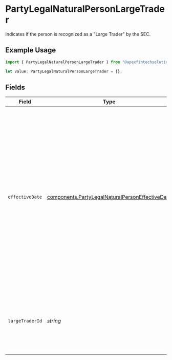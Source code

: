 # PartyLegalNaturalPersonLargeTrader

Indicates if the person is recognized as a "Large Trader" by the SEC.

## Example Usage

```typescript
import { PartyLegalNaturalPersonLargeTrader } from "@apexfintechsolutions/ascend-sdk/models/components";

let value: PartyLegalNaturalPersonLargeTrader = {};
```

## Fields

| Field                                                                                                                                                                                                                                                                               | Type                                                                                                                                                                                                                                                                                | Required                                                                                                                                                                                                                                                                            | Description                                                                                                                                                                                                                                                                         | Example                                                                                                                                                                                                                                                                             |
| ----------------------------------------------------------------------------------------------------------------------------------------------------------------------------------------------------------------------------------------------------------------------------------- | ----------------------------------------------------------------------------------------------------------------------------------------------------------------------------------------------------------------------------------------------------------------------------------- | ----------------------------------------------------------------------------------------------------------------------------------------------------------------------------------------------------------------------------------------------------------------------------------- | ----------------------------------------------------------------------------------------------------------------------------------------------------------------------------------------------------------------------------------------------------------------------------------- | ----------------------------------------------------------------------------------------------------------------------------------------------------------------------------------------------------------------------------------------------------------------------------------- |
| `effectiveDate`                                                                                                                                                                                                                                                                     | [components.PartyLegalNaturalPersonEffectiveDate](../../models/components/partylegalnaturalpersoneffectivedate.md)                                                                                                                                                                  | :heavy_minus_sign:                                                                                                                                                                                                                                                                  | The date on which the trader meets or exceeds the large trader reporting threshold, which is defined by the U.S. Securities and Exchange Commission (SEC) as trades of 2 million shares or $20 million in a single day or 20 million shares or $200 million during a calendar month |                                                                                                                                                                                                                                                                                     |
| `largeTraderId`                                                                                                                                                                                                                                                                     | *string*                                                                                                                                                                                                                                                                            | :heavy_minus_sign:                                                                                                                                                                                                                                                                  | SEC-issued ID signifying the person/entity as a large trader; Required for CAIS regulatory reporting.                                                                                                                                                                               | 123412341234                                                                                                                                                                                                                                                                        |